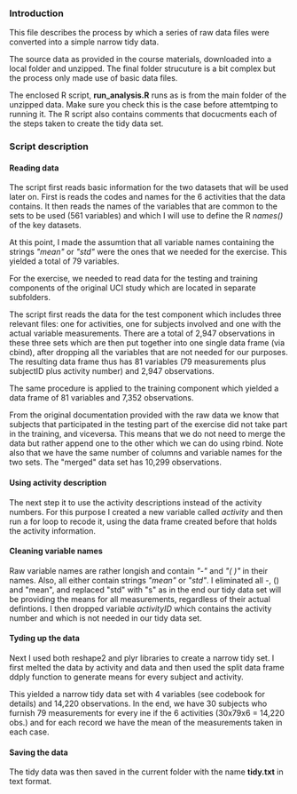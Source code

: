 ### Introduction
This file describes the process by which a series of raw data files were converted into a simple narrow tidy data. 

The source data as provided in the course materials, downloaded into a local folder and unzipped. The final folder strucuture is a bit complex but the process only made use of basic data files.

The enclosed R script, **run_analysis.R** runs as is from the main folder of the unzipped data. Make sure you check this is the case before attemtping to running it. The R script also contains comments that docucments each of the steps taken to create the tidy data set.

### Script description

#### Reading data
The script first reads basic information for the two datasets that will be used later on. First is reads the codes and names for the 6 activities that the data contains. It then reads the names of the variables that are common to the sets to be used (561 variables) and which I will use to define the R *names()* of the key datasets.

At this point, I made the assumtion that all variable names containing the strings *"mean"* or *"std"* were the ones that we needed for the exercise. This yielded a total of 79 variables.

For the exercise, we needed to read data for the testing and training components of the original UCI study which are located in separate subfolders.

The script first reads the data for the test component which includes three relevant files: one for activities, one for subjects involved and one with the actual variable measurements. There are a total of 2,947 observations in these three sets which are then put together into one single data frame (via cbind), after dropping all the variables that are not needed for our purposes. The resulting data frame thus has 81 variables (79 measurements plus subjectID plus activity number) and 2,947 observations.

The same procedure is applied to the training component which yielded a data frame of 81 variables and 7,352 observations.

From the original documentation provided with the raw data we know that subjects that participated in the testing part of the exercise did not take part in the training, and viceversa. This means that we do not need to merge the data but rather append one to the other which we can do using rbind. Note also that we have the same number of columns and variable names for the two sets. The "merged" data set has 10,299 observations.

#### Using activity description
The next step it to use the activity descriptions instead of the activity numbers. For this purpose I created a new variable called *activity* and then run a for loop to recode it, using the data frame created before that holds the activity information. 

#### Cleaning variable names
Raw variable names are rather longish and contain *"-"* and *"( )"* in their names. Also, all either contain strings *"mean"* or *"std"*. I eliminated all -, () and "mean", and replaced "std" with "s" as in the end our tidy data set will be providing the means for all measurements, regardless of their actual defintions. I then dropped variable *activityID* which contains the activity number and which is not needed in our tidy data set.

#### Tyding up the data
Next I used both reshape2 and plyr libraries to create a narrow tidy set. I first melted the data by activity and data and then used the split data frame ddply function to generate means for every subject and activity.

This yielded a narrow tidy data set with 4 variables (see codebook for details) and 14,220 observations. In the end, we have 30 subjects who furnish 79 measurements for every ine if the 6 activities (30x79x6 = 14,220 obs.) and for each record we have the mean of the measurements taken in each case.

#### Saving the data
The tidy data was then saved in the current folder with the name **tidy.txt** in text format.


